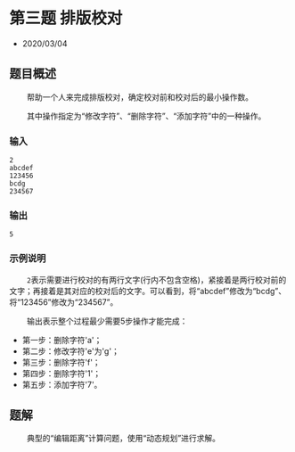 # 第三题 排版校对 

- 2020/03/04

## 题目概述

&#160; &#160; &#160; &#160; 帮助一个人来完成排版校对，确定校对前和校对后的最小操作数。

&#160; &#160; &#160; &#160; 其中操作指定为“修改字符”、“删除字符”、“添加字符”中的一种操作。

### 输入

```input
2
abcdef
123456
bcdg
234567
```

### 输出

```output
5
```

### 示例说明

&#160; &#160; &#160; &#160; `2`表示需要进行校对的有两行文字(行内不包含空格)，紧接着是两行校对前的文字；再接着是其对应的校对后的文字。可以看到，将“abcdef”修改为“bcdg”、将“123456”修改为“234567”。

&#160; &#160; &#160; &#160; 输出表示整个过程最少需要5步操作才能完成：

- 第一步：删除字符'a'；
- 第二步：修改字符'e'为'g'；
- 第三步：删除字符'f'；
- 第四步：删除字符'1'；
- 第五步：添加字符'7'。

## 题解

&#160; &#160; &#160; &#160; 典型的“编辑距离”计算问题，使用“动态规划”进行求解。
